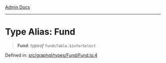 [Admin Docs](/)

***

# Type Alias: Fund

> **Fund**: *typeof* `fundsTable.$inferSelect`

Defined in: [src/graphql/types/Fund/Fund.ts:4](https://github.com/PratapRathi/talawa-api/blob/8c6154f4daaa502448d207545feda14b4d146e99/src/graphql/types/Fund/Fund.ts#L4)
